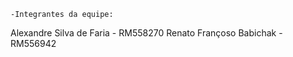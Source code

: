     -Integrantes da equipe:
Alexandre Silva de Faria - RM558270
Renato Françoso Babichak - RM556942




